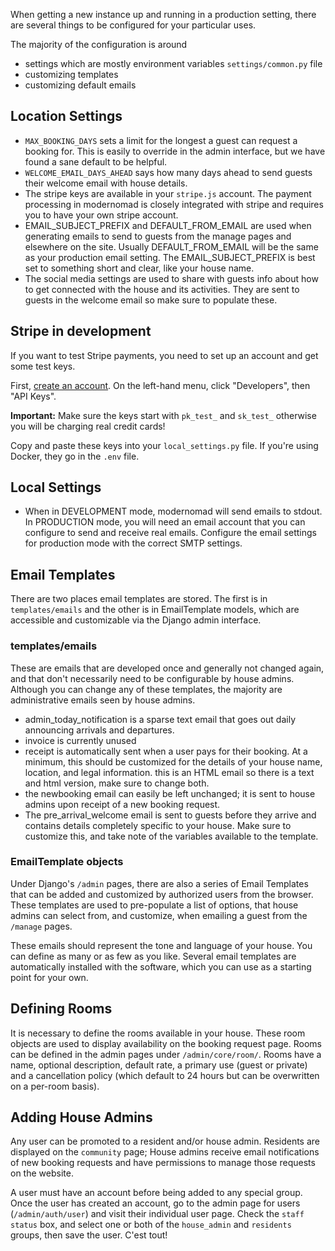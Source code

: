 When getting a new instance up and running in a production setting, there are several things to be configured for your particular uses.

The majority of the configuration is around

- settings which are mostly environment variables `settings/common.py` file
- customizing templates
- customizing default emails

## Location Settings

- `MAX_BOOKING_DAYS` sets a limit for the longest a guest can request a
  booking for. This is easily to override in the admin interface, but we have
  found a sane default to be helpful.
- `WELCOME_EMAIL_DAYS_AHEAD` says how many days ahead to send guests their
  welcome email with house details.
- The stripe keys are available in your `stripe.js` account. The payment
  processing in modernomad is closely integrated with stripe and requires you
  to have your own stripe account.
- EMAIL_SUBJECT_PREFIX and DEFAULT_FROM_EMAIL are used when generating emails
  to send to guests from the manage pages and elsewhere on the site. Usually
  DEFAULT_FROM_EMAIL will be the same as your production email setting. The
  EMAIL_SUBJECT_PREFIX is best set to something short and clear, like your
  house name.
- The social media settings are used to share with guests info about how to get
  connected with the house and its activities. They are sent to guests in the
  welcome email so make sure to populate these.

## Stripe in development

If you want to test Stripe payments, you need to set up an account and get some test keys.

First, [create an account](https://dashboard.stripe.com/register). On the left-hand menu, click "Developers", then "API Keys".

**Important:** Make sure the keys start with `pk_test_` and `sk_test_` otherwise you will be charging real credit cards!

Copy and paste these keys into your `local_settings.py` file. If you're using Docker, they go in the `.env` file.

## Local Settings

- When in DEVELOPMENT mode, modernomad will send emails to stdout. In
  PRODUCTION mode, you will need an email account that you can configure to
  send and receive real emails. Configure the email settings for production
  mode with the correct SMTP settings.

## Email Templates
There are two places email templates are stored. The first is in
`templates/emails` and the other is in EmailTemplate models, which are
accessible and customizable via the Django admin interface.

### templates/emails

These are emails that are developed once and generally not changed again, and
that don't necessarily need to be configurable by house admins. Although you
can change any of these templates, the majority are administrative emails seen
by house admins.

- admin_today_notification is a sparse text email that goes out daily
  announcing arrivals and departures.
- invoice is currently unused
- receipt is automatically sent when a user pays for their booking. At a
  minimum, this should be customized for the details of your house name,
  location, and legal information. this is an HTML email so there is a text and
  html version, make sure to change both.
- the newbooking email can easily be left unchanged; it is sent to house
  admins upon receipt of a new booking request.
- The pre_arrival_welcome email is sent to guests before they arrive and
  contains details completely specific to your house. Make sure to customize
  this, and take note of the variables available to the template.

### EmailTemplate objects

Under Django's `/admin` pages, there are also a series of Email Templates that
can be added and customized by authorized users from the browser. These
templates are used to pre-populate a list of options, that house admins can
select from, and customize, when emailing a guest from the `/manage` pages.

These emails should represent the tone and language of your house. You can
define as many or as few as you like. Several email templates are automatically
installed with the software, which you can use as a starting point for your
own.

## Defining Rooms

It is necessary to define the rooms available in your house. These room objects
are used to display availability on the booking request page. Rooms can be
defined in the admin pages under `/admin/core/room/`. Rooms have a name,
optional description, default rate, a primary use (guest or private) and a
cancellation policy (which default to 24 hours but can be overwritten on a
per-room basis).

## Adding House Admins
Any user can be promoted to a resident and/or house admin. Residents are
displayed on the `community` page; House admins receive email notifications of
new booking requests and have permissions to manage those requests on the
website.

A user must have an account before being added to any special group. Once the
user has created an account, go to the admin page for users
(`/admin/auth/user`) and visit their individual user page. Check the `staff
status` box, and select one or both of the `house_admin` and `residents`
groups, then save the user. C'est tout!
